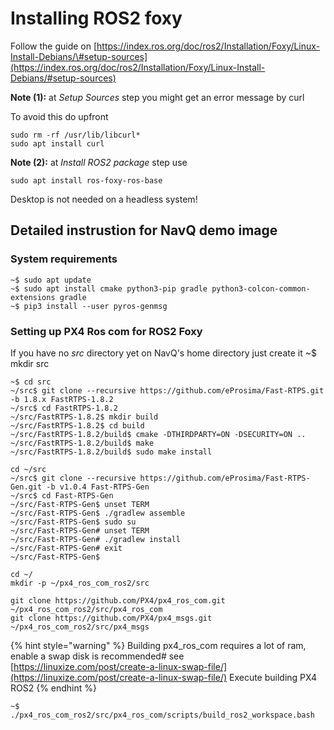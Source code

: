 # Installing ROS2 foxy

Follow the guide on [https://index.ros.org/doc/ros2/Installation/Foxy/Linux-Install-Debians/\#setup-sources](https://index.ros.org/doc/ros2/Installation/Foxy/Linux-Install-Debians/#setup-sources)

**Note \(1\):** at _Setup Sources_ step you might get an error message by curl

To avoid this do upfront

```text
sudo rm -rf /usr/lib/libcurl*
sudo apt install curl
```

**Note \(2\):** at _Install ROS2 package_ step use

```text
sudo apt install ros-foxy-ros-base
```

Desktop is not needed on a headless system!  

## Detailed instrustion for NavQ demo image

### System requirements

```text
~$ sudo apt update
~$ sudo apt install cmake python3-pip gradle python3-colcon-common-extensions gradle
~$ pip3 install --user pyros-genmsg
```

###  Setting up PX4 Ros com for ROS2 Foxy

If you have no _src_ directory yet on NavQ's home directory just create it ~$ mkdir src 

```text
~$ cd src 
~/src$ git clone --recursive https://github.com/eProsima/Fast-RTPS.git -b 1.8.x FastRTPS-1.8.2
~/src$ cd FastRTPS-1.8.2
~/src/FastRTPS-1.8.2$ mkdir build
~/src/FastRTPS-1.8.2$ cd build 
~/src/FastRTPS-1.8.2/build$ cmake -DTHIRDPARTY=ON -DSECURITY=ON .. 
~/src/FastRTPS-1.8.2/build$ make 
~/src/FastRTPS-1.8.2/build$ sudo make install
```

```text
cd ~/src
~/src$ git clone --recursive https://github.com/eProsima/Fast-RTPS-Gen.git -b v1.0.4 Fast-RTPS-Gen
~/src$ cd Fast-RTPS-Gen
~/src/Fast-RTPS-Gen$ unset TERM
~/src/Fast-RTPS-Gen$ ./gradlew assemble
~/src/Fast-RTPS-Gen$ sudo su
~/src/Fast-RTPS-Gen# unset TERM
~/src/Fast-RTPS-Gen# ./gradlew install
~/src/Fast-RTPS-Gen# exit
~/src/Fast-RTPS-Gen$
```

```text
cd ~/
mkdir -p ~/px4_ros_com_ros2/src

git clone https://github.com/PX4/px4_ros_com.git ~/px4_ros_com_ros2/src/px4_ros_com
git clone https://github.com/PX4/px4_msgs.git ~/px4_ros_com_ros2/src/px4_msgs
```

{% hint style="warning" %}
Building px4\_ros\_com requires a lot of ram, enable a swap disk is recommended\# see [https://linuxize.com/post/create-a-linux-swap-file/](https://linuxize.com/post/create-a-linux-swap-file/) Execute building PX4 ROS2
{% endhint %}

```text
~$ ./px4_ros_com_ros2/src/px4_ros_com/scripts/build_ros2_workspace.bash
```

  
 

